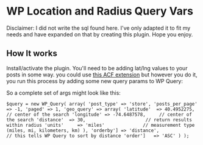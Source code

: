 # WP Location and Radius Query Vars
Disclaimer: I did not write the sql found here. I've only adapted it to fit my needs and have expanded on that by creating this plugin. Hope you enjoy.

## How It works
Install/activate the plugin. You'll need to be adding lat/lng values to your posts in some way. you could use [this ACF extension](https://github.com/bobbyleftovers/acf-mapbox-field) but however you do it, you run this process by adding some new query params to WP Query:

So a complete set of args might look like this:

`$query = new WP_Query(
	array(
		'post_type' => 'store',
		'posts_per_page' => -1,
		'paged' => 1,
		'geo_query' => array(
			'latitude'  => 40.4952275,		// center of the search
			'longitude' => -74.6487578,		// center of the search
			'distance'  => 30,						// return results within radius
			'units'     => 'miles'				// measurement type (miles, mi, kilometers, km)
		),
		'orderby'] => 'distance',				// this tells WP Query to sort by distance
		'order']   => 'ASC'
	)
);`